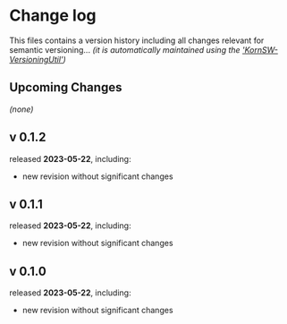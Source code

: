 # Change log
This files contains a version history including all changes relevant for semantic versioning...
*(it is automatically maintained using the ['KornSW-VersioningUtil'](https://github.com/KornSW/VersioningUtil))*


## Upcoming Changes

*(none)*



## v 0.1.2
released **2023-05-22**, including:
 - new revision without significant changes



## v 0.1.1
released **2023-05-22**, including:
 - new revision without significant changes



## v 0.1.0
released **2023-05-22**, including:
 - new revision without significant changes



